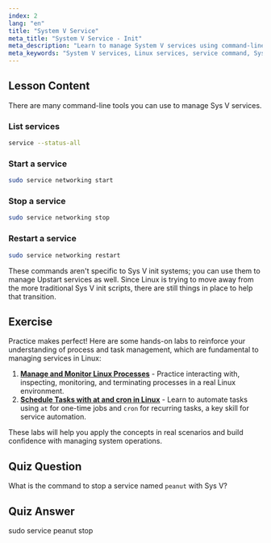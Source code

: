 ```yaml
---
index: 2
lang: "en"
title: "System V Service"
meta_title: "System V Service - Init"
meta_description: "Learn to manage System V services using command-line tools. Discover how to list, start, stop, and restart services with this beginner-friendly Linux tutorial."
meta_keywords: "System V services, Linux services, service command, SysV init, Linux tutorial, beginner Linux, service management, Linux guide"
---
```


## Lesson Content

There are many command-line tools you can use to manage Sys V services.

### List services

```bash
service --status-all
```

### Start a service

```bash
sudo service networking start
```

### Stop a service

```bash
sudo service networking stop
```

### Restart a service

```bash
sudo service networking restart
```

These commands aren't specific to Sys V init systems; you can use them to manage Upstart services as well. Since Linux is trying to move away from the more traditional Sys V init scripts, there are still things in place to help that transition.

## Exercise

Practice makes perfect! Here are some hands-on labs to reinforce your understanding of process and task management, which are fundamental to managing services in Linux:

1. **[Manage and Monitor Linux Processes](https://labex.io/labs/comptia-manage-and-monitor-linux-processes-590864)** - Practice interacting with, inspecting, monitoring, and terminating processes in a real Linux environment.
2. **[Schedule Tasks with at and cron in Linux](https://labex.io/labs/comptia-schedule-tasks-with-at-and-cron-in-linux-590870)** - Learn to automate tasks using `at` for one-time jobs and `cron` for recurring tasks, a key skill for service automation.

These labs will help you apply the concepts in real scenarios and build confidence with managing system operations.

## Quiz Question

What is the command to stop a service named `peanut` with Sys V?

## Quiz Answer

sudo service peanut stop
